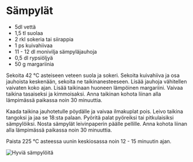 Sämpylät
========================

+ 5dl vettä
+ 1,5 tl suolaa
+ 2 rkl sokeria tai siirappia
+ 1 ps kuivahiivaa
+ 11 - 12 dl monivilja sämpyläjauhoja
+ 0,5 dl rypsiöljyä
+ 50 g margariinia

Sekoita 42 °C asteiseen veteen suola ja sokeri. Sekoita kuivahiiva ja osa jauhoista keskenään, sekoita ne taikinanesteeseen. Lisää jauhoja vähitellen vaivaten koko ajan. Lisää taikinaan huoneen lämpöinen margariini. Vaivaa taikina tasaiseksi ja kimmoisaksi. Anna taikinan kohota liinan alla lämpimässä paikassa noin 30 minuuttia.

Kaada taikina jauhotetulle pöydälle ja vaivaa ilmakuplat pois. Leivo taikina tangoksi ja jaa se 18:sta palaan. Pyöritä palat pyöreiksi tai pitkulaisiksi sämpylöiksi. Nosta sämpylät leivinpaperin päälle pellille. Anna kohota liinan alla lämpimässä paikassa noin 30 minuuttia.

Paista 225 °C asteessa uunin keskiosassa noin 12 - 15 minuutin ajan.

![](img/sampylat.jpg "Hyviä sämpylöitä")

